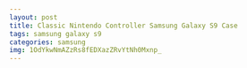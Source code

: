 ```yaml
---
layout: post
title: Classic Nintendo Controller Samsung Galaxy S9 Case
tags: samsung galaxy s9
categories: samsung
img: 1OdYkwNmAZzRs8fEDXazZRvYtNh0Mxnp_
---
```

